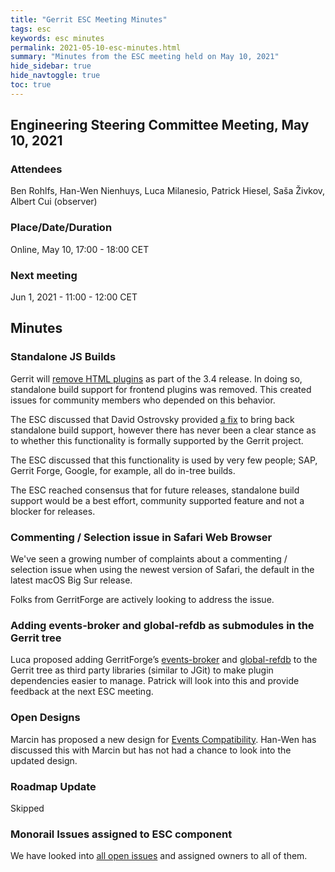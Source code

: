 ```yaml
---
title: "Gerrit ESC Meeting Minutes"
tags: esc
keywords: esc minutes
permalink: 2021-05-10-esc-minutes.html
summary: "Minutes from the ESC meeting held on May 10, 2021"
hide_sidebar: true
hide_navtoggle: true
toc: true
---
```


## Engineering Steering Committee Meeting, May 10, 2021

### Attendees

Ben Rohlfs, Han-Wen Nienhuys, Luca Milanesio, Patrick Hiesel, Saša Živkov, Albert Cui (observer)

### Place/Date/Duration

Online, May 10, 17:00 - 18:00 CET

### Next meeting

Jun 1, 2021 - 11:00 - 12:00 CET

## Minutes

### Standalone JS Builds

Gerrit will [remove HTML plugins](https://gerrit-review.googlesource.com/c/gerrit/+/299364) as part of the 3.4 release. In doing so, standalone build support for frontend plugins was removed. This created issues for community members who depended on this behavior.

The ESC discussed that David Ostrovsky provided [a fix](https://gerrit-review.googlesource.com/c/bazlets/+/304117) to bring back standalone build support, however there has never been a clear stance as to whether this functionality is formally supported by the Gerrit project.

The ESC discussed that this functionality is used by very few people; SAP, Gerrit Forge, Google, for example, all do in-tree builds.

The ESC reached consensus that for future releases, standalone build support would be a best effort, community supported feature and not a blocker for releases.

### Commenting / Selection issue in Safari Web Browser

We've seen a growing number of complaints about a commenting / selection issue when using the newest version of Safari, the default in the latest macOS Big Sur release.

Folks from GerritForge are actively looking to address the issue.

### Adding events-broker and global-refdb as submodules in the Gerrit tree

Luca proposed adding GerritForge’s [events-broker](https://gerrit-review.googlesource.com/q/project:modules/events-broker) and [global-refdb](https://github.com/GerritForge/global-refdb) to the Gerrit tree as third party libraries (similar to JGit) to make plugin dependencies easier to manage. Patrick will look into this and provide feedback at the next ESC meeting.

### Open Designs

Marcin has proposed a new design for
[Events Compatibility](https://gerrit-review.googlesource.com/c/homepage/+/302082). Han-Wen has discussed this with Marcin but has not had a chance to look into the updated design.

### Roadmap Update

Skipped

### Monorail Issues assigned to ESC component

We have looked into
[all open issues](https://bugs.chromium.org/p/gerrit/issues/list?q=component%3AESC&can=2) and assigned owners to all of them.